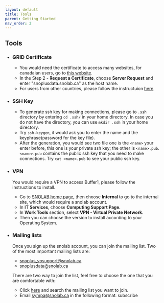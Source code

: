 ```yaml
---
layout: default
title: Tools
parent: Getting Started
nav_order: 2
---
```


## Tools

* ### GRID Certificate
  * You would need the certificate to access many websites, for canadaian users, go to [this website](https://cert.gridcanada.ca/cgi-bin/pub/pki?cmd=getStaticPage&name=homePage).
  * In the Step 2 - **Request a Certificate**, choose **Server Request** and enter "snoplusdata.snolab.ca" as the host name.
  * For users from other countries, please follow the instructuion [here](https://snopl.us/docs/rat/grid_manual/html/certificates_and_initial_setup.html).

* ### SSH Key
  * To generate ssh key for making connections, please go to `.ssh` directory by entering `cd .ssh/` in your home directory. In case you do not have the directory, you can use `mkdir .ssh` in your home directory.
  * Try `ssh-keygen`, it would ask you to enter the name and the keyphrase(password for the key file).
  * After the generation, you would see two file one is the `<name>` your enter before, this one is your private ssh key; the other is `<name>.pub`. `<name>.pub` contains the public ssh key that you need to make connections. Try `cat <name>.pub` to see your public ssh key.
  
* ### VPN
  You would require a VPN to access Buffer1, please follow the instructions to install.
  * Go to [SNOLAB home page](https://www.snolab.ca/), then choose **Internal** to go to the internal site, which would require a snolab account.
  * In **IT Services**, choose **Computing Support Page**.
  * In **Work Tools** section, select **VPN - Virtual Private Network**.
  * Then you can choose the version to install according to your Operating System.
  
* ### Mailing lists
  Once you sign up the snolab account, you can join the mailing list. Two of the most important mailing lists are:
  * snoplus_vosupport@snolab.ca
  * snoplusdata@snolab.ca
  
  There are two way to join the list, feel free to choose the one that you are comfortable with:
  * Click [here](https://www.snolab.ca/sympa/search_list_request) and search the mailing list you want to join.
  * Email sympa@snolab.ca in the following format:
    subscribe <lists> <First name> <Last name>
